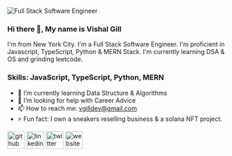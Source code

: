 
![Full Stack Software Engineer](https://media-exp1.licdn.com/dms/image/C4E16AQFDadJtraBMUA/profile-displaybackgroundimage-shrink_350_1400/0/1668277449477?e=1674086400&v=beta&t=nFO7-zAs4sRZo3Qg73eSS4_2eTf7n7KKwhz_uc0f1JM)

### Hi there 👋, My name is Vishal Gill
I'm from New York City. I'm a Full Stack Software Engineer. I'm proficient in Javascript, TypeScript, Python & MERN Stack. I'm currently learning DSA & OS and grinding leetcode.

### Skills: JavaScript, TypeScript, Python, MERN

- 🌱 I’m currently learning Data Structure & Algorithms  
- 🤔 I’m looking for help with Career Advice 
- 📫 How to reach me: vgilldev@gmail.com 
- ⚡ Fun fact: I own a sneakers reselling business & a solana NFT project. 


[<img src='https://cdn.jsdelivr.net/npm/simple-icons@3.0.1/icons/github.svg' alt='github' height='40'>](https://github.com/https://github.com/VishalGill)  [<img src='https://cdn.jsdelivr.net/npm/simple-icons@3.0.1/icons/linkedin.svg' alt='linkedin' height='40'>](https://www.linkedin.com/in/https://www.linkedin.com/in/vgilldev//)  [<img src='https://cdn.jsdelivr.net/npm/simple-icons@3.0.1/icons/twitter.svg' alt='twitter' height='40'>](https://twitter.com/https://twitter.com/VGillDev)  [<img src='https://cdn.jsdelivr.net/npm/simple-icons@3.0.1/icons/icloud.svg' alt='website' height='40'>](www.vishalgill.com)  


